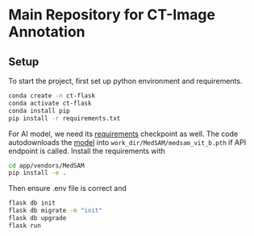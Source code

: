 # Main Repository for CT-Image Annotation

## Setup

To start the project, first set up python environment and requirements.

```bash
conda create -n ct-flask
conda activate ct-flask
conda install pip
pip install -r requirements.txt
```

For AI model, we need its [requirements](https://github.com/bowang-lab/MedSAM) checkpoint as well. The code autodownloads the [model](https://drive.google.com/drive/folders/1ETWmi4AiniJeWOt6HAsYgTjYv_fkgzoN?usp=drive_link) into ```work_dir/MedSAM/medsam_vit_b.pth``` if API endpoint is called. Install the requirements with

```bash
cd app/vendors/MedSAM
pip install -e .
```

Then ensure .env file is correct and

```bash
flask db init
flask db migrate -m "init"
flask db upgrade
flask run
```
